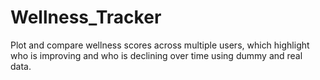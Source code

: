 # Wellness_Tracker
Plot and compare wellness scores across multiple users, which highlight who is improving and who is declining over time using dummy and real data.
